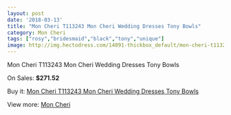```yaml
---
layout: post
date: '2018-03-13'
title: "Mon Cheri T113243 Mon Cheri Wedding Dresses Tony Bowls"
category: Mon Cheri
tags: ["rosy","bridesmaid","black","tony","unique"]
image: http://img.hectodress.com/14091-thickbox_default/mon-cheri-t113243-mon-cheri-wedding-dresses-tony-bowls.jpg
---
```

Mon Cheri T113243 Mon Cheri Wedding Dresses Tony Bowls

On Sales: **$271.52**
<a href="https://www.hectodress.com/mon-cheri/6838-mon-cheri-t113243-mon-cheri-wedding-dresses-tony-bowls.html"><amp-img layout="responsive" width="600" height="600" src="//img.hectodress.com/14091-thickbox_default/mon-cheri-t113243-mon-cheri-wedding-dresses-tony-bowls.jpg" alt="Mon Cheri T113243 Mon Cheri Wedding Dresses Tony Bowls 0" /></a>
<a href="https://www.hectodress.com/mon-cheri/6838-mon-cheri-t113243-mon-cheri-wedding-dresses-tony-bowls.html"><amp-img layout="responsive" width="600" height="600" src="//img.hectodress.com/14096-thickbox_default/mon-cheri-t113243-mon-cheri-wedding-dresses-tony-bowls.jpg" alt="Mon Cheri T113243 Mon Cheri Wedding Dresses Tony Bowls 1" /></a>
<a href="https://www.hectodress.com/mon-cheri/6838-mon-cheri-t113243-mon-cheri-wedding-dresses-tony-bowls.html"><amp-img layout="responsive" width="600" height="600" src="//img.hectodress.com/14095-thickbox_default/mon-cheri-t113243-mon-cheri-wedding-dresses-tony-bowls.jpg" alt="Mon Cheri T113243 Mon Cheri Wedding Dresses Tony Bowls 2" /></a>
<a href="https://www.hectodress.com/mon-cheri/6838-mon-cheri-t113243-mon-cheri-wedding-dresses-tony-bowls.html"><amp-img layout="responsive" width="600" height="600" src="//img.hectodress.com/14094-thickbox_default/mon-cheri-t113243-mon-cheri-wedding-dresses-tony-bowls.jpg" alt="Mon Cheri T113243 Mon Cheri Wedding Dresses Tony Bowls 3" /></a>
<a href="https://www.hectodress.com/mon-cheri/6838-mon-cheri-t113243-mon-cheri-wedding-dresses-tony-bowls.html"><amp-img layout="responsive" width="600" height="600" src="//img.hectodress.com/14093-thickbox_default/mon-cheri-t113243-mon-cheri-wedding-dresses-tony-bowls.jpg" alt="Mon Cheri T113243 Mon Cheri Wedding Dresses Tony Bowls 4" /></a>
<a href="https://www.hectodress.com/mon-cheri/6838-mon-cheri-t113243-mon-cheri-wedding-dresses-tony-bowls.html"><amp-img layout="responsive" width="600" height="600" src="//img.hectodress.com/14092-thickbox_default/mon-cheri-t113243-mon-cheri-wedding-dresses-tony-bowls.jpg" alt="Mon Cheri T113243 Mon Cheri Wedding Dresses Tony Bowls 5" /></a>

Buy it: [Mon Cheri T113243 Mon Cheri Wedding Dresses Tony Bowls](https://www.hectodress.com/mon-cheri/6838-mon-cheri-t113243-mon-cheri-wedding-dresses-tony-bowls.html "Mon Cheri T113243 Mon Cheri Wedding Dresses Tony Bowls")

View more: [Mon Cheri](https://www.hectodress.com/118-mon-cheri "Mon Cheri")